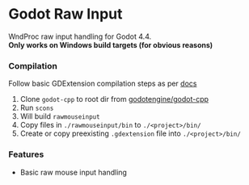 # Godot Raw Input
WndProc raw input handling for Godot 4.4.  
**Only works on Windows build targets (for obvious reasons)**

### Compilation
Follow basic GDExtension compilation steps as per [docs](https://docs.godotengine.org/en/stable/tutorials/scripting/gdextension/gdextension_cpp_example.html)  

1. Clone `godot-cpp` to root dir from [godotengine/godot-cpp](https://github.com/godotengine/godot-cpp)  
2. Run `scons`  
3. Will build `rawmouseinput`
4. Copy files in `./rawmouseinput/bin` to `./<project>/bin/`
5. Create or copy preexisting `.gdextension` file into `./<project>/bin/`

### Features
- Basic raw mouse input handling
